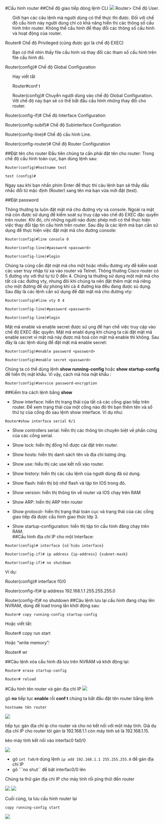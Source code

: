 #Cấu hình router ##Chế độ giao tiếp dòng lệnh CLI<img src="http://i.imgur.com/AxxEyNn.png">Router>  Chế độ User.<UL>Giới hạn các câu lệnh mà người dùng có thể  thực  thi  được.  Đối với  chế  độ cấu hình  này người  dùng  chỉ  có  khả năng  hiển  thị  các  thông số cấu  hình  trên router.  Không  thể cấu  hình  để thay  đổi các  thông số cấu hình và hoạt động của router.</ul>Router#  Chế  độ  Privileged  (cũng  được gọi  là  chế độ EXEC)<ul>Bạn  có  thể  nhìn  thấy  file cấu  hình  và thay  đổi  các  tham số cấu  hình  trên  file cấu hình đó.</ul>Router(config)#  Chế độ Global Configuration<ul>Hay viết tắtRouter#conf tRouter(config)#  Chuyển  người  dùng  vào  chế  độ  Global Configuration. Với  chế độ này bạn sẽ  có thể bắt đầu cấu hình những thay đổi cho router.</UL>Router(config-if)#  Chế độ Interface ConfigurationRouter(config-subif)#  Chế độ Subinterface ConfigurationRouter(config-line)#  Chế độ cấu hình Line.Router(config-router)#  Chế độ Router Configuration##Đặt tên cho routerĐầu tiên chúng ta cần phải đặt tên cho router: Trong chế độ cấu hình toàn cục, bạn dùng lệnh sau: ```Router(config)#hostname test ``````test (config)# ```Ngay sau khi bạn nhấn phím Enter để thực thi câu lệnh bạn sẽ thấy dấu nhắc đổi từ mặc định (Router) sang tên mà bạn vừa mới đặt (test).##Đặt password Thông thường ta luôn đặt mật mã cho đường vty và console. Ngoài ra mật mã còn được sử dụng để kiểm soát sự truy cập vào chế độ EXEC đặc quyền trên router.  Khi đó, chỉ những người nào được phép mới có thể thực hiện việc thay đổi tập tin cấu hình trên router. Sau đây là các lệnh mà bạn cần sử dụng để thực hiện việc đặt mật mã cho đường console: ``` Router(config)#line console 0 ``````Router(config-line)#password <password>``````Router(config-line)#login ``` Chúng ta cũng cần đặt mật mã cho một hoặc nhiều đương vty để kiểm soát các user truy nhập từ xa vào router và Telnet. Thông thường Cisco router có 5 đường vty với thứ tự từ 0 đến 4. Chúng ta thường sử dụng một mật mã cho tất cả các đường vty, nhưng đôi khi chúng ta nên đặt thêm mật mã riêng cho một đường để dự  phòng khi cả 4 đường kia đều đang được sủ dụng. Sau đây là các lệnh cần sử dụng để đặt mật mã cho đường vty: ```Router(config)#line vty 0 4 ``````Router(config-line)#password <password> ``````Router(config-line)#login ```Mật mã enable và enable secret  được sử ụng để hạn chế việc truy cập vào chế độ EXEC đặc quyền. Mật mã enabl dụng khi chúng ta cài đặt mật mã enable secret vì mật mã này được mã hoá còn mật mã enable thì không. Sau đây là các lệnh dùng để đặt mật mã enable secret:``` Router(config)#enable password <password> ``````Router(config)#enable secret <password>```Chúng ta có thể dùng lệnh  **show running-config** hoặc **show startup-config** để hiển thị mật khẩu. Vì vậy, cách mã hóa mật khẩu :```Router(config)#service password-encryption  ```##Kiểm tra cách lệnh bằng **show**- Show interface: hiển thị trạng thái của tất cả các cổng giao tiếp trên router. Để xem trạng thái của một cổng nào đó thì bạn thêm tên và số thứ tự của cổng đó sau lệnh show interface. Ví dụ như: ```Router#show interface serial 0/1```- Show controllers serial: hiển thị các thông tin chuyên biệt về phần cứng của các cổng serial.- Show lock: hiển thj đồng hồ được cài đặt trên router.- Show hosts: hiển thị danh sách tên và địa chỉ tương ứng.- Show use: hiểu thị các use kết nối vào router.- Show history: hiển thị các câu lệnh của người dùng đã sử dung.- Show flash: hiển thị bộ nhớ flash và tập tin IOS trong đó.- Show version: hiển thị thông tin về router và IOS chạy trên RAM- Show ARP: hiển thị ARP trên router - Show protocol- hiển thị trạng thái toàn cục và trạng thái của các cổng giao tiếp đã được cấu hình giao thức lớp 3.  - Show startup-configuration: hiển thị tập tin cấu hình đăng chạy trên RAM.   ##Cấu hình địa chỉ IP cho một Interface:```Router(config)# interface {số hiệu interface}``````Router(config-if)# ip address {ip-address} {subnet-mask}``````Router(config-if)# no shutdown``` Ví dụ:Router(config)# interface f0/0Router(config-if)# ip address 192.168.1.1 255.255.255.0Router(config-if)# no shutdown##Câu lệnh lưu lại cấu hình đang chạy lên NVRAM, dùng để load trong lần khởi động sau:```Router# copy running-config startup-config```Hoặc viết tắt:Router# copy run startHoặc “write memory”:Router# wr##Câu lệnh xóa cấu hình đã lưu trên NVRAM và khởi động lại:```Router# erase startup-config``````Router# reload```#Cấu hình tên router và gán địa chỉ IP <img src=" http://i.imgur.com/rdhWhRU.png">gõ **no** tiếp tục **enable** rồi **conf t**chúng ta bắt đầu đặt tên router bằng lệnh ```hostname tên router``` <img src="http://i.imgur.com/QxL6SOz.png">tiếp tục gán địa chỉ ip cho router và cho nó kết nối với một máy tính. Giả dụ địa chỉ IP cho router tôi gán là 192.168.1.1 còn máy tính sẽ là 192.168.1.15. kéo máy tính kết nối vào interfac0 fa0/0<img src="http://i.imgur.com/jfGV13W.png"> - gõ ```int fa0/0``` dùng lệnh ```ip add 192.168.1.1 255.255.255.0``` để gán địa chỉ IP - gõ ```no shut`` để bật interfac0/0 lên Chúng ta thử gán địa chỉ IP cho máy tính rồi ping thửi đến router<img src="http://i.imgur.com/Tom93vD.png"><img src="http://i.imgur.com/jdEBAwj.png">Cuối cùng, ta lưu cấu hình router lại ```copy running-config start```<img src="http://i.imgur.com/uRRfmmx.png">